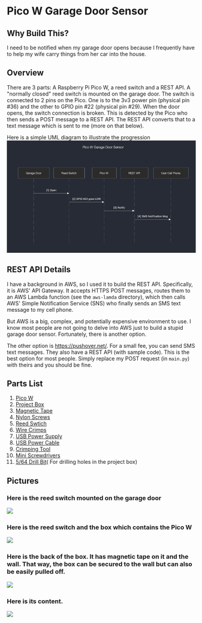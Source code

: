 # Pico W Garage Door Sensor

## Why Build This?

I need to be notified when my garage door opens because I frequently have to help my wife carry things from her car
into the house.

## Overview

There are 3 parts: A Raspberry Pi Pico W, a reed switch and a REST API. A "normally closed" reed switch is mounted on
the garage door. The switch is connected to 2 pins on the Pico. One is to the 3v3 power pin (physical pin #36) and
the other to GPIO pin #22 (physical pin #29). When the door opens, the switch connection is broken. This is detected
by the Pico who then sends a POST message to a REST API. The REST API converts that to a text message which is sent
to me (more on that below).

Here is a simple UML diagram to illustrate the progression<br>
![](.README_images/0c7ffcc2.png)

## REST API Details

I have a background in AWS, so I used it to build the REST API. Specifically, it is AWS' API Gateway. It accepts HTTPS
POST messages, routes them to an AWS Lambda function (see the `aws-lamda` directory), which then calls AWS' Simple
Notification Service (SNS) who finally sends an SMS text message to my cell phone.

But AWS is a big, complex, and potentially expensive environment to use. I know most people are not going to delve into
AWS just to build a stupid garage door sensor. Fortunately, there is another option.

The other option is https://pushover.net/. For a small fee, you can send SMS text messages. They also have a REST API
(with sample code). This is the best option for most people. Simply replace my POST request (in `main.py`) with theirs
and you should be fine.

## Parts List

1. [Pico W](https://www.amazon.com/gp/product/B0B72GV3K3/ref=ppx_yo_dt_b_asin_title_o00_s00?ie=UTF8&psc=1)
2. [Project Box](https://www.amazon.com/dp/B07Q14K8YT?ref=ppx_yo2ov_dt_b_product_details&th=1)
3. [Magnetic Tape](https://www.amazon.com/gp/product/B081CZ7V1V/ref=ppx_yo_dt_b_search_asin_title?ie=UTF8&th=1)
4. [Nylon Screws](https://www.amazon.com/gp/product/B017QRA5MW/ref=ppx_yo_dt_b_search_asin_title?ie=UTF8&th=1)
5. [Reed Swtich](https://www.amazon.com/gp/product/B08DV4SQRX/ref=ppx_yo_dt_b_search_asin_title?ie=UTF8&psc=1)
6. [Wire Crimps](https://www.amazon.com/gp/product/B07RW6XVWZ/ref=ppx_yo_dt_b_search_asin_title?ie=UTF8&th=1)
7. [USB Power Supply](https://www.amazon.com/gp/product/B0827V2WT4/ref=ppx_yo_dt_b_search_asin_title?ie=UTF8&th=1)
8. [USB Power Cable](https://www.amazon.com/gp/product/B07TKHLZHT/ref=ppx_yo_dt_b_search_asin_title?ie=UTF8&th=1)
9. [Crimping Tool](https://www.amazon.com/gp/product/B07GFLWKTT/ref=ppx_yo_dt_b_search_asin_title?ie=UTF8&th=1)
10. [Mini Screwdrivers](https://www.amazon.com/gp/product/B07YJG766F/ref=ppx_yo_dt_b_search_asin_title?ie=UTF8&psc=1)
11. [5/64 Drill Bit](https://www.amazon.com/BOSCH-CO2132-Applications-Light-Gauge-High-Carbon/dp/B000AEVY0Q/ref=sr_1_4?crid=1YFLNC6N4WQTE&keywords=5%2F64%2Bdrill%2Bbit&qid=1696537876&s=hi&sprefix=5%2F64%2Ctools%2C125&sr=1-4&th=1)(
    For drilling holes in the project box)

## Pictures

### Here is the reed switch mounted on the garage door<br>

![](.README_images/e7e53695.png)

### Here is the reed switch and the box which contains the Pico W<br>

![](.README_images/4d04c0cb.png)

### Here is the back of the box. It has magnetic tape on it and the wall. That way, the box can be secured to the wall but can also be easily pulled off.

![](.README_images/cd30a963.png)

### Here is its content.

![](.README_images/ed809853.png)

